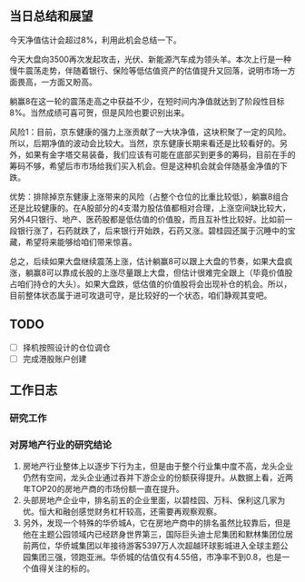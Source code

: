 ## 当日总结和展望

今天净值估计会超过8%，利用此机会总结一下。

今天大盘向3500再次发起攻击，光伏、新能源汽车成为领头羊。本次上行是一种慢牛震荡走势，伴随着银行、保险等低估值资产的估值提升又回落，说明市场一方面畏高，一方面又盼高。

躺赢8在这一轮的震荡走高之中获益不少，在短时间内净值就达到了阶段性目标8%。当然成绩可喜可贺，但是风险也要识别出来。

风险1：目前，京东健康的强力上涨贡献了一大块净值，这块积聚了一定的风险。所以，后期净值的波动会比较大。当然，京东健康长期来看还是比较看好的。另外，如果有金字塔交易装备，我们应该有可能在底部买到更多的筹码，目前在手的筹码不够，希望后市市场给我们买入机会。但是这种机会就会伴随基金净值的下跌。

优势：排除掉京东健康上涨带来的风险（占整个仓位的比重比较低），躺赢8组合还是比较健康的。在A股部分的4支潜力股估值都相对合理，上涨空间缺比较大，另外4只银行、地产、医药股都是低估值的价值股，而且互补性比较好。比如前一段银行涨了，石药就跌了，后来银行开始跌，石药又涨。碧桂园还属于沉睡中的宝藏，希望将来能够给咱们带来惊喜。

总之，后续如果大盘继续震荡上涨，估计躺赢8可以跟上大盘的节奏，如果大盘疯涨，躺赢8可以靠成长股的上涨尽量跟上大盘，但估计很难完全跟上（毕竟价值股占咱们持仓的大头）。如果大盘跌，低估值的价值股将会出现补仓的机会。所以，目前整体状态属于进可攻退可守，是比较好的一个状态，咱们静观其变吧。

## TODO

- [ ] 择机按照设计的仓位调仓
- [ ] 完成港股账户创建

## 工作日志

### 研究工作

### 对房地产行业的研究结论

1. 房地产行业整体上以逐步下行为主，但是由于整个行业集中度不高，龙头企业仍然有空间，龙头企业通过吞并下游企业的份额获得提升。从数据上看，近两年TOP20的房地产商的市场份额一直在提升。
2. 头部房地产企业中，排名前五的企业里面，以碧桂园、万科、保利这几家为优。恒大和融创感觉财务杠杆较高，还需要再观察观察。
3. 另外，发现一个特殊的华侨城A，它在房地产商中的排名虽然比较靠后，但是他在主题公园领域内已经跻身世界第三，国际巨头迪士尼集团和默林集团位居前两位，华侨城集团以年接待游客5397万人次超越环球影城进入全球主题公园集团三强，领跑亚洲。华侨城的估值仅有4.55倍，市净率不到0.8，也是一个值得关注的标的。

